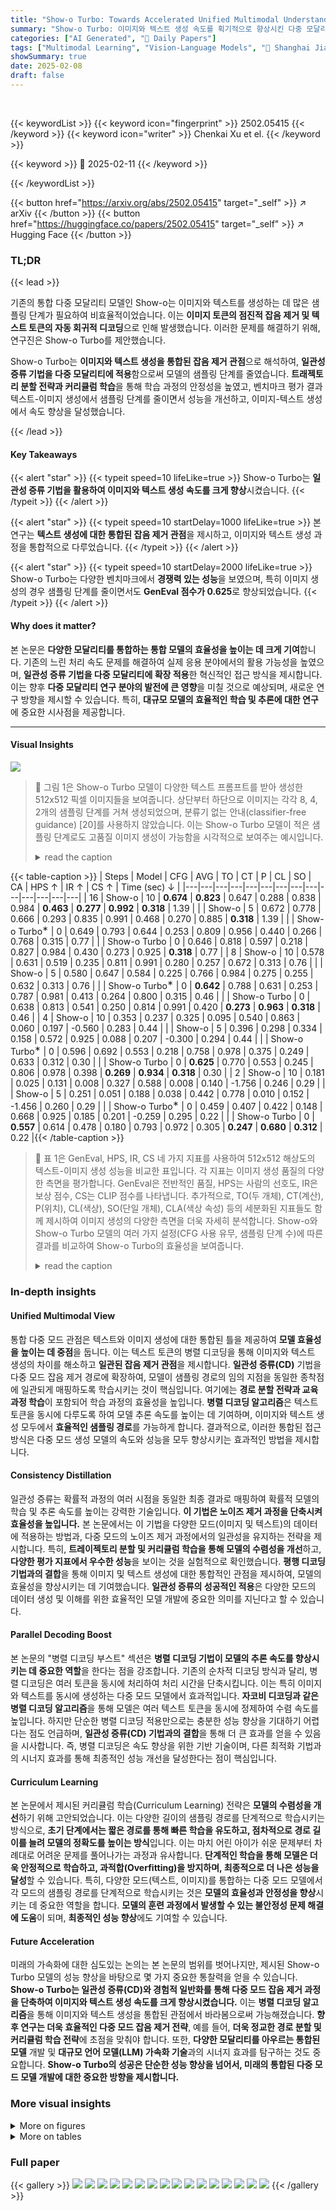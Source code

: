 ```yaml
---
title: "Show-o Turbo: Towards Accelerated Unified Multimodal Understanding and Generation"
summary: "Show-o Turbo: 이미지와 텍스트 생성 속도를 획기적으로 향상시킨 다중 모달리티 모델"
categories: ["AI Generated", "🤗 Daily Papers"]
tags: ["Multimodal Learning", "Vision-Language Models", "🏢 Shanghai Jiao Tong University",]
showSummary: true
date: 2025-02-08
draft: false
---
```


<br>

{{< keywordList >}}
{{< keyword icon="fingerprint" >}} 2502.05415 {{< /keyword >}}
{{< keyword icon="writer" >}} Chenkai Xu et el. {{< /keyword >}}
 
{{< keyword >}} 🤗 2025-02-11 {{< /keyword >}}
 
{{< /keywordList >}}

{{< button href="https://arxiv.org/abs/2502.05415" target="_self" >}}
↗ arXiv
{{< /button >}}
{{< button href="https://huggingface.co/papers/2502.05415" target="_self" >}}
↗ Hugging Face
{{< /button >}}




### TL;DR


{{< lead >}}

기존의 통합 다중 모달리티 모델인 Show-o는 이미지와 텍스트를 생성하는 데 많은 샘플링 단계가 필요하여 비효율적이었습니다. 이는 **이미지 토큰의 점진적 잡음 제거 및 텍스트 토큰의 자동 회귀적 디코딩**으로 인해 발생했습니다. 이러한 문제를 해결하기 위해, 연구진은 Show-o Turbo를 제안했습니다.

Show-o Turbo는 **이미지와 텍스트 생성을 통합된 잡음 제거 관점**으로 해석하여, **일관성 증류 기법을 다중 모달리티에 적용**함으로써 모델의 샘플링 단계를 줄였습니다.  **트래젝토리 분할 전략과 커리큘럼 학습**을 통해 학습 과정의 안정성을 높였고, 벤치마크 평가 결과 텍스트-이미지 생성에서 샘플링 단계를 줄이면서 성능을 개선하고, 이미지-텍스트 생성에서 속도 향상을 달성했습니다.

{{< /lead >}}


#### Key Takeaways

{{< alert "star" >}}
{{< typeit speed=10 lifeLike=true >}} Show-o Turbo는 **일관성 증류 기법을 활용하여 이미지와 텍스트 생성 속도를 크게 향상**시켰습니다. {{< /typeit >}}
{{< /alert >}}

{{< alert "star" >}}
{{< typeit speed=10 startDelay=1000 lifeLike=true >}} 본 연구는 **텍스트 생성에 대한 통합된 잡음 제거 관점**을 제시하고, 이미지와 텍스트 생성 과정을 통합적으로 다루었습니다. {{< /typeit >}}
{{< /alert >}}

{{< alert "star" >}}
{{< typeit speed=10 startDelay=2000 lifeLike=true >}} Show-o Turbo는 다양한 벤치마크에서 **경쟁력 있는 성능**을 보였으며, 특히 이미지 생성의 경우 샘플링 단계를 줄이면서도 **GenEval 점수가 0.625**로 향상되었습니다. {{< /typeit >}}
{{< /alert >}}

#### Why does it matter?
본 논문은 **다양한 모달리티를 통합하는 통합 모델의 효율성을 높이는 데 크게 기여**합니다. 기존의 느린 처리 속도 문제를 해결하여 실제 응용 분야에서의 활용 가능성을 높였으며, **일관성 증류 기법을 다중 모달리티에 확장 적용**한 혁신적인 접근 방식을 제시합니다. 이는 향후 **다중 모달리티 연구 분야의 발전에 큰 영향**을 미칠 것으로 예상되며, 새로운 연구 방향을 제시할 수 있습니다.  특히, **대규모 모델의 효율적인 학습 및 추론에 대한 연구**에 중요한 시사점을 제공합니다.

------
#### Visual Insights



![](https://arxiv.org/html/2502.05415/x1.png)

> 🔼 그림 1은 Show-o Turbo 모델이 다양한 텍스트 프롬프트를 받아 생성한 512x512 픽셀 이미지들을 보여줍니다.  상단부터 하단으로 이미지는 각각 8, 4, 2개의 샘플링 단계를 거쳐 생성되었으며, 분류기 없는 안내(classifier-free guidance) [20]를 사용하지 않았습니다. 이는 Show-o Turbo 모델이 적은 샘플링 단계로도 고품질 이미지 생성이 가능함을 시각적으로 보여주는 예시입니다.
> <details>
> <summary>read the caption</summary>
> Figure 1: 512 ×\times× 512 images generated by Show-o Turbo given various text prompts. From top to bottom, the images are generated by Show-o Turbo in 8, 4, and 2 sampling steps without reliance on classifier-free guidance [20].
> </details>





{{< table-caption >}}
| Steps | Model | CFG | AVG | TO | CT | P | CL | SO | CA | HPS ↑ | IR ↑ | CS ↑ | Time (sec) ↓ |
|---|---|---|---|---|---|---|---|---|---|---|---|---|---| 
| 16 | Show-o | 10 | **0.674** | **0.823** | 0.647 | 0.288 | 0.838 | 0.984 | **0.463** | **0.277** | **0.992** | **0.318** | 1.39 |
|  | Show-o | 5 | 0.672 | 0.778 | 0.666 | 0.293 | 0.835 | 0.991 | 0.468 | 0.270 | 0.885 | **0.318** | 1.39 |
|  | Show-o Turbo<sup>∗</sup> | 0 | 0.649 | 0.793 | 0.644 | 0.253 | 0.809 | 0.956 | 0.440 | 0.266 | 0.768 | 0.315 | 0.77 |
|  | Show-o Turbo | 0 | 0.646 | 0.818 | 0.597 | 0.218 | 0.827 | 0.984 | 0.430 | 0.273 | 0.925 | **0.318** | 0.77 |
| 8 | Show-o | 10 | 0.578 | 0.631 | 0.519 | 0.235 | 0.811 | 0.991 | 0.280 | 0.257 | 0.672 | 0.313 | 0.76 |
|  | Show-o | 5 | 0.580 | 0.647 | 0.584 | 0.225 | 0.766 | 0.984 | 0.275 | 0.255 | 0.632 | 0.313 | 0.76 |
|  | Show-o Turbo<sup>∗</sup> | 0 | **0.642** | 0.788 | 0.631 | 0.253 | 0.787 | 0.981 | 0.413 | 0.264 | 0.800 | 0.315 | 0.46 |
|  | Show-o Turbo | 0 | 0.638 | 0.813 | 0.541 | 0.250 | 0.814 | 0.991 | 0.420 | **0.273** | **0.963** | **0.318** | 0.46 |
| 4 | Show-o | 10 | 0.353 | 0.237 | 0.325 | 0.095 | 0.540 | 0.863 | 0.060 | 0.197 | -0.560 | 0.283 | 0.44 |
|  | Show-o | 5 | 0.396 | 0.298 | 0.334 | 0.158 | 0.572 | 0.925 | 0.088 | 0.207 | -0.300 | 0.294 | 0.44 |
|  | Show-o Turbo<sup>∗</sup> | 0 | 0.596 | 0.692 | 0.553 | 0.218 | 0.758 | 0.978 | 0.375 | 0.249 | 0.633 | 0.312 | 0.30 |
|  | Show-o Turbo | 0 | **0.625** | 0.770 | 0.553 | 0.245 | 0.806 | 0.978 | 0.398 | **0.269** | **0.934** | **0.318** | 0.30 |
| 2 | Show-o | 10 | 0.181 | 0.025 | 0.131 | 0.008 | 0.327 | 0.588 | 0.008 | 0.140 | -1.756 | 0.246 | 0.29 |
|  | Show-o | 5 | 0.251 | 0.051 | 0.188 | 0.038 | 0.442 | 0.778 | 0.010 | 0.152 | -1.456 | 0.260 | 0.29 |
|  | Show-o Turbo<sup>∗</sup> | 0 | 0.459 | 0.407 | 0.422 | 0.148 | 0.668 | 0.925 | 0.185 | 0.201 | -0.259 | 0.295 | 0.22 |
|  | Show-o Turbo | 0 | **0.557** | 0.614 | 0.478 | 0.180 | 0.793 | 0.972 | 0.305 | **0.247** | **0.680** | **0.312** | 0.22 |{{< /table-caption >}}

> 🔼 표 1은 GenEval, HPS, IR, CS 네 가지 지표를 사용하여 512x512 해상도의 텍스트-이미지 생성 성능을 비교한 표입니다.  각 지표는 이미지 생성 품질의 다양한 측면을 평가합니다. GenEval은 전반적인 품질, HPS는 사람의 선호도, IR은 보상 점수, CS는 CLIP 점수를 나타냅니다.  추가적으로, TO(두 개체), CT(계산), P(위치), CL(색상), SO(단일 개체), CLA(색상 속성) 등의 세분화된 지표들도 함께 제시하여 이미지 생성의 다양한 측면을 더욱 자세히 분석합니다. Show-o와 Show-o Turbo 모델의 여러 가지 설정(CFG 사용 유무, 샘플링 단계 수)에 따른 결과를 비교하여 Show-o Turbo의 효율성을 보여줍니다.
> <details>
> <summary>read the caption</summary>
> Table 1: Comparison of 512 ×\times× 512 T2I performance on GenEval, HPS, IR, and CS. AVG: average, TO: Two Object, CT: Counting, P: Position, CL: colors, SO: Single Object, CLA: Color Attr.
> </details>





### In-depth insights


#### Unified Multimodal View
통합 다중 모드 관점은 텍스트와 이미지 생성에 대한 통합된 틀을 제공하여 **모델 효율성을 높이는 데 중점**을 둡니다. 이는 텍스트 토큰의 병렬 디코딩을 통해 이미지와 텍스트 생성의 차이를 해소하고 **일관된 잡음 제거 관점**을 제시합니다.  **일관성 증류(CD)** 기법을 다중 모드 잡음 제거 경로에 확장하여, 모델이 샘플링 경로의 임의 지점을 동일한 종착점에 일관되게 매핑하도록 학습시키는 것이 핵심입니다.  여기에는 **경로 분할 전략과 교육 과정 학습**이 포함되어 학습 과정의 효율성을 높입니다.  **병렬 디코딩 알고리즘**은 텍스트 토큰을 동시에 다루도록 하여 모델 추론 속도를 높이는 데 기여하며, 이미지와 텍스트 생성 모두에서 **효율적인 샘플링 경로**를 가능하게 합니다.  결과적으로, 이러한 통합된 접근 방식은 다중 모드 생성 모델의 속도와 성능을 모두 향상시키는 효과적인 방법을 제시합니다.

#### Consistency Distillation
일관성 증류는 확률적 과정의 여러 시점을 동일한 최종 결과로 매핑하여 확률적 모델의 학습 및 추론 속도를 높이는 강력한 기술입니다. **이 기법은 노이즈 제거 과정을 단축시켜 효율성을 높입니다.**  본 논문에서는 이 기법을 다양한 모드(이미지 및 텍스트)의 데이터에 적용하는 방법과, 다중 모드의 노이즈 제거 과정에서의 일관성을 유지하는 전략을 제시합니다. 특히, **트레이젝토리 분할 및 커리큘럼 학습을 통해 모델의 수렴성을 개선**하고, **다양한 평가 지표에서 우수한 성능**을 보이는 것을 실험적으로 확인했습니다.  **평행 디코딩 기법과의 결합**을 통해 이미지 및 텍스트 생성에 대한 통합적인 관점을 제시하여, 모델의 효율성을 향상시키는 데 기여했습니다.  **일관성 증류의 성공적인 적용**은 다양한 모드의 데이터 생성 및 이해를 위한 효율적인 모델 개발에 중요한 의미를 지닌다고 할 수 있습니다.

#### Parallel Decoding Boost
본 논문의 "병렬 디코딩 부스트" 섹션은 **병렬 디코딩 기법이 모델의 추론 속도를 향상시키는 데 중요한 역할**을 한다는 점을 강조합니다.  기존의 순차적 디코딩 방식과 달리, 병렬 디코딩은 여러 토큰을 동시에 처리하여 처리 시간을 단축시킵니다. 이는 특히 이미지와 텍스트를 동시에 생성하는 다중 모드 모델에서 효과적입니다.  **자코비 디코딩과 같은 병렬 디코딩 알고리즘**을 통해 모델은 여러 텍스트 토큰을 동시에 정제하여 수렴 속도를 높입니다.  하지만 단순한 병렬 디코딩 적용만으로는 충분한 성능 향상을 기대하기 어렵다는 점도 언급하며, **일관성 증류(CD) 기법과의 결합**을 통해 더 큰 효과를 얻을 수 있음을 시사합니다.  즉, 병렬 디코딩은 속도 향상을 위한 기반 기술이며, 다른 최적화 기법과의 시너지 효과를 통해 최종적인 성능 개선을 달성한다는 점이 핵심입니다.

#### Curriculum Learning
본 논문에서 제시된 커리큘럼 학습(Curriculum Learning) 전략은 **모델의 수렴성을 개선**하기 위해 고안되었습니다.  이는 다양한 길이의 샘플링 경로를 단계적으로 학습시키는 방식으로, **초기 단계에서는 짧은 경로를 통해 빠른 학습을 유도하고, 점차적으로 경로 길이를 늘려 모델의 정확도를 높이는 방식**입니다. 이는 마치 어린 아이가 쉬운 문제부터 차례대로 어려운 문제를 풀어나가는 과정과 유사합니다. **단계적인 학습을 통해 모델은 더욱 안정적으로 학습하고, 과적합(Overfitting)을 방지하며, 최종적으로 더 나은 성능을 달성**할 수 있습니다. 특히, 다양한 모드(텍스트, 이미지)를 통합하는 다중 모드 모델에서 각 모드의 샘플링 경로를 단계적으로 학습시키는 것은 **모델의 효율성과 안정성을 향상**시키는 데 중요한 역할을 합니다.  **모델의 훈련 과정에서 발생할 수 있는 불안정성 문제 해결에 도움**이 되며, **최종적인 성능 향상**에도 기여할 수 있습니다.

#### Future Acceleration
미래의 가속화에 대한 심도있는 논의는 본 논문의 범위를 벗어나지만, 제시된 Show-o Turbo 모델의 성능 향상을 바탕으로 몇 가지 중요한 통찰력을 얻을 수 있습니다. **Show-o Turbo는 일관성 증류(CD)와 경험적 일반화를 통해 다중 모드 잡음 제거 과정을 단축하여 이미지와 텍스트 생성 속도를 크게 향상시켰습니다.** 이는 **병렬 디코딩 알고리즘**을 통해 이미지와 텍스트 생성을 통합된 관점에서 바라봄으로써 가능해졌습니다.  **향후 연구는 더욱 효율적인 다중 모드 잡음 제거 전략**, 예를 들어, **더욱 정교한 경로 분할 및 커리큘럼 학습 전략**에 초점을 맞춰야 합니다.  또한, **다양한 모달리티를 아우르는 통합된 모델** 개발 및 **대규모 언어 모델(LLM) 가속화 기술**과의 시너지 효과를 탐구하는 것도 중요합니다.  **Show-o Turbo의 성공은 단순한 성능 향상을 넘어서, 미래의 통합된 다중 모드 모델 개발에 대한 중요한 방향을 제시합니다.**


### More visual insights

<details>
<summary>More on figures
</summary>


![](https://arxiv.org/html/2502.05415/x2.png)

> 🔼 그림 2는 Show-o 모델에서 텍스트와 이미지 토큰의 샘플링 경로를 보여줍니다.  두 경로 모두 잡음 제거 패턴을 보이며, 특히 텍스트 생성 경로는 Jacobi Decoding [47]을 통해 생성됩니다. 검은색 선은 다중 모드 경로의 통합된 추상화를 나타내고, 빨간색 선은 Show-o Turbo의 목표, 즉 샘플링 경로의 임의 지점을 최종 지점에 매핑하는 것을 보여줍니다.  설명의 간결성을 위해 경로 분할 전략은 생략되었습니다.  Show-o Turbo는 다중 모드 샘플링 경로의 효율성을 높이기 위해 임의의 중간점을 최종 결과와 일치시키는 것을 목표로 합니다. 이 그림은 Show-o와 Show-o Turbo의 작동 방식을 비교하여 이해하는 데 도움이 됩니다.
> <details>
> <summary>read the caption</summary>
> Figure 2: Illustration of the sampling trajectories of text and image tokens in Show-o. As shown, they both display a denoising pattern. In particular, the trajectory of text generation is yielded by Jacobi Decoding [47]. The black line denotes the unified abstraction of the multimodal trajectory, and the red lines illustrate the objective of our Show-o Turbo—to map an arbitrary point on the sampling trajectory to the endpoint. Note that we omit the trajectory segmentation strategy here for brevity.
> </details>



![](https://arxiv.org/html/2502.05415/x3.png)

> 🔼 그림 3은 Show-o Turbo의 MMU(다중 모드 이해) 작업에서 텍스트 샘플링 경로를 보여줍니다. 기존의 방법과 달리 Show-o Turbo는 한 번의 반복에서 여러 개의 연속 토큰을 예측하고 이후 토큰을 정확하게 추측하여 가속화를 달성합니다. 이 그림은 Show-o Turbo가 효율적으로 여러 토큰을 동시에 처리하여 샘플링 속도를 높이는 과정을 시각적으로 보여줍니다.
> <details>
> <summary>read the caption</summary>
> Figure 3:  The text sampling trajectory of Show-o Turbo in MMU cases. Show-o Turbo realizes acceleration by predicting multiple successive tokens in one iteration and correctly guessing the later tokens.
> </details>



![](https://arxiv.org/html/2502.05415/x6.png)

> 🔼 그림 4는 텍스트-이미지 생성(T2I) 작업에서 Show-o와 Show-o Turbo의 512 해상도 성능을 비교한 것입니다. Show-o는 2단계 샘플링에서 실패하는 반면, Show-o Turbo는 양호한 성능을 유지합니다. 이 그림은 Show-o Turbo가 기존 Show-o 모델보다 샘플링 단계를 줄이면서도 이미지 생성 품질을 유지하는 향상된 효율성을 보여줍니다.
> <details>
> <summary>read the caption</summary>
> Figure 4: Comparison between Show-o and Show-o Turbo on 512 resolution in T2I generation. The former crashes in two-step sampling, while the latter maintains good performance.
> </details>



</details>




<details>
<summary>More on tables
</summary>


{{< table-caption >}}
| Method | Decoding | Speed (tokens/s) ↑ | POPE ↑ | MME ↑ | MMMU ↑ | Flickr30K ↑ | NoCaps ↑ |
|---|---|---|---|---|---|---|---| 
| Show-o | AR | 40.3 | **83.2** | **1042.5** | 24.6 | **26.6** | **38.9** |
|  | Jacobi | 36.9 | **83.2** | **1042.5** | 24.6 | **26.6** | **38.9** |
| Show-o Turbo* | Jacobi | 49.93 | 81.8 | 1003.6 | 25.4 | 20.3 | 29.6 |
| Show-o Turbo | Jacobi | **61.1** | 78.4 | 865.8 | **26.3** | 20.4 | 30.3 |{{< /table-caption >}}
> 🔼 표 2는 다양한 벤치마크에서 512x512 해상도의 다중 모드 이해(MMU) 성능 비교를 보여줍니다. Flickr30K와 NoCaps는 이미지 설명 능력을 평가하고, POPE, MME, MMMU는 질문 응답 능력을 평가합니다. 즉, 이 표는 Show-o Turbo를 포함한 여러 모델이 이미지 캡션 생성 및 질문 응답 과제에서 얼마나 잘 수행되는지 보여주는 종합적인 성능 비교 결과를 담고 있습니다.
> <details>
> <summary>read the caption</summary>
> Table 2: Comparison of 512 ×\times× 512 MMU performance on multiple benchmarks. Note that Flickr30K and NoCaps evaluate the ability of image description, and POPE, MME, and MMMU measure question-answering ability.
> </details>

{{< table-caption >}}
| Show-o (CFG=10) | Show-o Turbo |
|---|---| 
| <img src="https://arxiv.org/html/2502.05415/extracted/6183602/showo512-2/o16/test_lmcm_x_photo_0.png" width="598" height="598"> <br> **16 Steps** |  |
| <img src="https://arxiv.org/html/2502.05415/extracted/6183602/showo512-2/o8/test_lmcm_x_photo_0.png" width="598" height="598"> <br> **8 Steps** |  |
| <img src="https://arxiv.org/html/2502.05415/extracted/6183602/showo512-2/o4/test_lmcm_x_photo_0.png" width="598" height="598"> <br> **4 Steps** |  |
| <img src="https://arxiv.org/html/2502.05415/extracted/6183602/showo512-2/o2/test_lmcm_x_photo_0.png" width="598" height="598"> <br> **2 Steps** |  |
| <img src="https://arxiv.org/html/2502.05415/extracted/6183602/showo512-2/t16/test_lmcm_x_photo_0.png" width="598" height="598"> <br> **16 Steps** |  |
| <img src="https://arxiv.org/html/2502.05415/extracted/6183602/showo512-2/t8/test_lmcm_x_photo_0.png" width="598" height="598"> <br> **8 Steps** |  |
| <img src="https://arxiv.org/html/2502.05415/extracted/6183602/showo512-2/t4/test_lmcm_x_photo_0.png" width="598" height="598"> <br> **4 Steps** |  |
| <img src="https://arxiv.org/html/2502.05415/extracted/6183602/showo512-2/t2/test_lmcm_x_photo_0.png" width="598" height="598"> <br> **2 Steps** |  |
| *A cybernetic owl perched on a neon-lit branch, its mechanical feathers reflecting holographic patterns…* |  |
| <img src="https://arxiv.org/html/2502.05415/extracted/6183602/showo512-2/o16/test_lmcm_x_photo_1.png" width="598" height="598"> |  |
| <img src="https://arxiv.org/html/2502.05415/extracted/6183602/showo512-2/o8/test_lmcm_x_photo_1.png" width="598" height="598"> |  |
| <img src="https://arxiv.org/html/2502.05415/extracted/6183602/showo512-2/o4/test_lmcm_x_photo_1.png" width="598" height="598"> |  |
| <img src="https://arxiv.org/html/2502.05415/extracted/6183602/showo512-2/o2/test_lmcm_x_photo_1.png" width="598" height="598"> |  |
| <img src="https://arxiv.org/html/2502.05415/extracted/6183602/showo512-2/t16/test_lmcm_x_photo_1.png" width="598" height="598"> |  |
| <img src="https://arxiv.org/html/2502.05415/extracted/6183602/showo512-2/t8/test_lmcm_x_photo_1.png" width="598" height="598"> |  |
| <img src="https://arxiv.org/html/2502.05415/extracted/6183602/showo512-2/t4/test_lmcm_x_photo_1.png" width="598" height="598"> |  |
| <img src="https://arxiv.org/html/2502.05415/extracted/6183602/showo512-2/t2/test_lmcm_x_photo_1.png" width="598" height="598"> |  |
| *A modern electric guitar with a flame maple top, its wood grain catching studio lights…* |  |
| <img src="https://arxiv.org/html/2502.05415/extracted/6183602/showo512-2/o16/test_lmcm_x_photo_3.png" width="598" height="598"> |  |
| <img src="https://arxiv.org/html/2502.05415/extracted/6183602/showo512-2/o8/test_lmcm_x_photo_3.png" width="598" height="598"> |  |
| <img src="https://arxiv.org/html/2502.05415/extracted/6183602/showo512-2/o4/test_lmcm_x_photo_3.png" width="598" height="598"> |  |
| <img src="https://arxiv.org/html/2502.05415/extracted/6183602/showo512-2/o2/test_lmcm_x_photo_3.png" width="598" height="598"> |  |
| <img src="https://arxiv.org/html/2502.05415/extracted/6183602/showo512-2/t16/test_lmcm_x_photo_3.png" width="598" height="598"> |  |
| <img src="https://arxiv.org/html/2502.05415/extracted/6183602/showo512-2/t8/test_lmcm_x_photo_3.png" width="598" height="598"> |  |
| <img src="https://arxiv.org/html/2502.05415/extracted/6183602/showo512-2/t4/test_lmcm_x_photo_3.png" width="598" height="598"> |  |
| <img src="https://arxiv.org/html/2502.05415/extracted/6183602/showo512-2/t2/test_lmcm_x_photo_3.png" width="598" height="598"> |  |
| *A small succulent plant in a ceramic pot, its leaves forming a perfect geometric pattern…* |  |
| <img src="https://arxiv.org/html/2502.05415/extracted/6183602/showo512-2/o16/test_lmcm_x_photo_5.png" width="598" height="598"> |  |
| <img src="https://arxiv.org/html/2502.05415/extracted/6183602/showo512-2/o8/test_lmcm_x_photo_5.png" width="598" height="598"> |  |
| <img src="https://arxiv.org/html/2502.05415/extracted/6183602/showo512-2/o4/test_lmcm_x_photo_5.png" width="598" height="598"> |  |
| <img src="https://arxiv.org/html/2502.05415/extracted/6183602/showo512-2/o2/test_lmcm_x_photo_5.png" width="598" height="598"> |  |
| <img src="https://arxiv.org/html/2502.05415/extracted/6183602/showo512-2/t16/test_lmcm_x_photo_5.png" width="598" height="598"> |  |
| <img src="https://arxiv.org/html/2502.05415/extracted/6183602/showo512-2/t8/test_lmcm_x_photo_5.png" width="598" height="598"> |  |
| <img src="https://arxiv.org/html/2502.05415/extracted/6183602/showo512-2/t4/test_lmcm_x_photo_5.png" width="598" height="598"> |  |
| <img src="https://arxiv.org/html/2502.05415/extracted/6183602/showo512-2/t2/test_lmcm_x_photo_5.png" width="598" height="598"> |  |
| *A traditional wooden chess piece on a marble board, its polished surface reflecting soft light…* |  |
| <img src="https://arxiv.org/html/2502.05415/extracted/6183602/showo512-2/o16/test_lmcm_x_photo_10.png" width="598" height="598"> |  |
| <img src="https://arxiv.org/html/2502.05415/extracted/6183602/showo512-2/o8/test_lmcm_x_photo_10.png" width="598" height="598"> |  |
| <img src="https://arxiv.org/html/2502.05415/extracted/6183602/showo512-2/o4/test_lmcm_x_photo_10.png" width="598" height="598"> |  |
| <img src="https://arxiv.org/html/2502.05415/extracted/6183602/showo512-2/o2/test_lmcm_x_photo_10.png" width="598" height="598"> |  |
| <img src="https://arxiv.org/html/2502.05415/extracted/6183602/showo512-2/t16/test_lmcm_x_photo_10.png" width="598" height="598"> |  |
| <img src="https://arxiv.org/html/2502.05415/extracted/6183602/showo512-2/t8/test_lmcm_x_photo_10.png" width="598" height="598"> |  |
| <img src="https://arxiv.org/html/2502.05415/extracted/6183602/showo512-2/t4/test_lmcm_x_photo_10.png" width="598" height="598"> |  |
| <img src="https://arxiv.org/html/2502.05415/extracted/6183602/showo512-2/t2/test_lmcm_x_photo_10.png" width="598" height="598"> |  |
| *A detailed macro shot of a dragonfly perched on a thin blade of grass, its wings iridescent in the sunlight…* |  |
| <img src="https://arxiv.org/html/2502.05415/extracted/6183602/showo512-2/o16/test_lmcm_x_photo_14.png" width="598" height="598"> |  |
| <img src="https://arxiv.org/html/2502.05415/extracted/6183602/showo512-2/o8/test_lmcm_x_photo_14.png" width="598" height="598"> |  |
| <img src="https://arxiv.org/html/2502.05415/extracted/6183602/showo512-2/o4/test_lmcm_x_photo_14.png" width="598" height="598"> |  |
| <img src="https://arxiv.org/html/2502.05415/extracted/6183602/showo512-2/o2/test_lmcm_x_photo_14.png" width="598" height="598"> |  |
| <img src="https://arxiv.org/html/2502.05415/extracted/6183602/showo512-2/t16/test_lmcm_x_photo_14.png" width="598" height="598"> |  |
| <img src="https://arxiv.org/html/2502.05415/extracted/6183602/showo512-2/t8/test_lmcm_x_photo_14.png" width="598" height="598"> |  |
| <img src="https://arxiv.org/html/2502.05415/extracted/6183602/showo512-2/t4/test_lmcm_x_photo_14.png" width="598" height="598"> |  |
| <img src="https://arxiv.org/html/2502.05415/extracted/6183602/showo512-2/t2/test_lmcm_x_photo_14.png" width="598" height="598"> |  |
| *A single, colorful autumn leaf floating on the surface of a calm pond…* |  |{{< /table-caption >}}
> 🔼 표 3은 256 해상도에서 다양한 요소에 대한 추가 연구 결과를 보여줍니다.  이 표는 자코비 디코딩을 사용하여 16개의 토큰을 디코딩하는 데 필요한 반복 횟수(#IT)를 포함하여 Show-o Turbo 모델의 성능에 영향을 미치는 요소들을 분석합니다.  구체적인 내용은 본문을 참조하십시오.  분석된 요소는 세그먼트 수, 전체 매개변수 조정 대비 LORA(Low-Rank Adaptation), 그리고 정규화 항의 유무 및 강도입니다. 각 요소 변경에 따른 성능 변화(POPE, MME, IR, CS)를 통해 Show-o Turbo 모델의 최적화 방향을 제시합니다.
> <details>
> <summary>read the caption</summary>
> Table 3: Ablation studies regarding various aspects on 256 resolution. #IT represents the number of iterations required by Jacobi decoding to decode 16 tokens. Refer to the text for more details.
> </details>

{{< table-caption >}}
| Settings | #IT ↓ | POPE ↑ | MME ↑ | IR ↑ | CS ↑ |
|---|---|---|---|---|---| 
| **Number of Segments** |  |  |  |  |  |
| 4 Segments | **10.57** | 72.6 | **803.4** | **0.586** | **0.307** |
| 2 Segments | 12.48 | 69.8 | 595.8 | 0.500 | 0.306 |
| 1 Segment | 11.71 | **74.1** | 675.3 | 0.270 | 0.304 |
| **Full-parameter Tuning vs. LoRA** |  |  |  |  |  |
| Full-parameter | **10.57** | 72.6 | 803.4 | **0.586** | **0.307** |
| LoRA | 13.14 | **78.1** | **881.2** | 0.472 | 0.304 |
| **Regularization** |  |  |  |  |  |
| β=0, γ=0 | **2.85** | 0.0 | 4.91 | -2.278 | 0.184 |
| β=10, γ=50 | 12.71 | **74.8** | 798.4 | 0.483 | **0.307** |
| β=20, γ=100 | 10.57 | 72.6 | **803.4** | **0.586** | **0.307** |{{< /table-caption >}}
> 🔼 표 4는 256 해상도에서 샘플링 전략을 비교한 결과를 보여줍니다.  기존의 다항 분포 샘플링과 비교했을 때, Show-o Turbo의 경우 top-k 샘플링이 유익한 반면, 원본 Show-o 모델에서는 그 효과가 미미함을 보여줍니다.  즉, Show-o Turbo는 top-k 샘플링 전략을 사용함으로써 성능 향상을 얻지만, 원본 Show-o 모델은 top-k 샘플링의 효과를 크게 보지 못한다는 것을 의미합니다.
> <details>
> <summary>read the caption</summary>
> Table 4: Comparison on sampling strategy on 256 resolution. Top-k sampling is beneficial to Show-o Turbo compared to regular multinomial samples, but the benefits for the original Show-o are minor.
> </details>

{{< table-caption >}}
| Model | Steps | Top-k | HPS ↑ | IR ↑ | CS ↑ |
|---|---|---|---|---|---| 
| Show-o Turbo | 4 | - | 0.245 | 0.621 | 0.306 |
|  | 4 | 200 | **0.252** | **0.706** | **0.309** |
|  | 2 | - | 0.216 | 0.027 | 0.291 |
|  | 2 | 10 | **0.240** | **0.529** | **0.306** |
| Show-o | 4 | - | 0.228 | 0.219 | 0.301 |
|  | 4 | 200 | **0.230** | **0.286** | **0.302** |
|  | 2 | - | **0.169** | **-1.257** | **0.254** |
|  | 2 | 10 | 0.168 | -1.263 | **0.254** |{{< /table-caption >}}
> 🔼 표 5는 256 해상도에서 다양한 CFG(Classifier-Free Guidance) 값을 사용했을 때 Show-o 모델과 Show-o Turbo 모델의 성능을 보여줍니다.  CFG는 이미지 생성 과정에서 추가적인 제약 조건을 부여하는 기법이며, 적절한 CFG 값을 사용하면 Show-o와 Show-o Turbo 모델 모두의 성능 향상을 기대할 수 있습니다. 이 표는 다양한 CFG 값을 적용했을 때 각 모델의 성능 지표(HPS, IR, CS) 변화를 정량적으로 비교 분석하여, 최적의 CFG 설정을 찾는 데 도움을 줍니다.  즉,  CFG 값을 조절함으로써 이미지 생성 품질을 개선할 수 있음을 보여주는 실험 결과를 제시합니다.
> <details>
> <summary>read the caption</summary>
> Table 5: Results with different CFG on 256 resolution. A proper CFG can enhance the performance of Show-o and Show-o Turbo.
> </details>

{{< table-caption >}}
| Model | Steps | CFG | HPS ↑ | IR ↑ | CS ↑ |
|---|---|---|---|---|---| 
| Show-o | 16 | 0 | 0.174 | -1.097 | 0.272 |
|  |  | 10 | **0.254** | **0.739** | **0.310** |
|  | 8 | 0 | 0.181 | -0.916 | 0.276 |
|  |  | 10 | **0.249** | **0.665** | **0.308** |
|  | 4 | 0 | 0.178 | -0.877 | 0.276 |
|  |  | 10 | **0.228** | **0.219** | **0.301** |
|  | 2 | 0 | 0.159 | -1.661 | 0.234 |
|  |  | 10 | **0.169** | **-1.257** | **0.254** |
| Show-o Turbo | 16 | 0 | **0.258** | 0.752 | **0.310** |
|  |  | 1 | **0.258** | **0.816** | **0.310** |
|  | 8 | 0 | **0.255** | 0.738 | **0.309** |
|  |  | 1 | **0.255** | **0.782** | **0.310** |
|  | 4 | 0 | **0.252** | 0.706 | **0.309** |
|  |  | 1 | **0.252** | **0.731** | **0.309** |
|  | 2 | 0 | **0.240** | **0.529** | **0.306** |
|  |  | 1 | 0.235 | 0.420 | 0.302 |{{< /table-caption >}}
> 🔼 표 6은 256x256 해상도의 이미지 생성 품질을 GenEval, HPS, IR, CS 지표를 사용하여 Show-o와 Show-o Turbo 모델의 성능을 비교한 표입니다. Show-o Turbo*는 첫 번째 학습 단계 이후의 모델을 나타내며, AVG는 평균, TO는 두 개의 개체, CT는 계산, P는 위치, CL은 색상, SO는 단일 개체, CLA는 색상 속성을 의미합니다.  표는 다양한 샘플링 단계(16, 8, 4, 2단계)에서 Show-o와 Show-o Turbo의 성능 차이를 보여주며, Show-o Turbo가 효율적인 이미지 생성을 달성함을 보여줍니다.
> <details>
> <summary>read the caption</summary>
> Table 6: Comparison of 256 ×\times× 256 T2I performance on GenEval, HPS, IR, and CS. Show-o Turbo∗ refers to the model after the first stage of training. AVG: average, TO: Two Object, CT: Counting, P: Position, CL: colors, SO: Single Object, CLA: Color Attr.
> </details>

{{< table-caption >}}
| Steps | Model | CFG | AVG | TO | CT | P | CL | SO | CA | HPS | IR | CS | Time (sec) |
|---|---|---|---|---|---|---|---|---|---|---|---|---|---| 
| 16 | Show-o | 10 | 0.591 | 0.692 | 0.478 | 0.165 | 0.859 | 0.978 | 0.378 | 0.254 | 0.739 | 0.310 | 0.44 |
|  | Show-o | 5 | 0.571 | 0.631 | 0.469 | 0.155 | 0.846 | 0.994 | 0.333 | 0.253 | 0.642 | 0.309 | 0.44 |
|  | Show-o Turbo<sup>∗</sup> | 0 | 0.543 | 0.593 | 0.447 | 0.130 | 0.814 | 0.953 | 0.323 | 0.251 | 0.586 | 0.307 | 0.27 |
|  | Show-o Turbo | 0 | 0.562 | 0.689 | 0.366 | 0.140 | 0.814 | 0.991 | 0.373 | 0.258 | 0.752 | 0.310 | 0.27 |
| 8 | Show-o | 10 | 0.540 | 0.578 | 0.428 | 0.145 | 0.838 | 0.969 | 0.285 | 0.249 | 0.665 | 0.308 | 0.24 |
|  | Show-o | 5 | 0.530 | 0.558 | 0.441 | 0.133 | 0.825 | 0.972 | 0.255 | 0.247 | 0.602 | 0.308 | 0.24 |
|  | Show-o Turbo<sup>∗</sup> | 0 | 0.518 | 0.518 | 0.400 | 0.123 | 0.809 | 0.972 | 0.285 | 0.250 | 0.597 | 0.307 | 0.15 |
|  | Show-o Turbo | 0 | 0.552 | 0.669 | 0.353 | 0.128 | 0.817 | 0.963 | 0.385 | 0.255 | 0.738 | 0.309 | 0.15 |
| 4 | Show-o | 10 | 0.425 | 0.333 | 0.334 | 0.100 | 0.700 | 0.950 | 0.135 | 0.228 | 0.219 | 0.301 | 0.14 |
|  | Show-o | 5 | 0.429 | 0.351 | 0.369 | 0.078 | 0.707 | 0.947 | 0.120 | 0.228 | 0.225 | 0.302 | 0.14 |
|  | Show-o Turbo<sup>∗</sup> | 0 | 0.504 | 0.513 | 0.375 | 0.130 | 0.787 | 0.962 | 0.257 | 0.245 | 0.586 | 0.307 | 0.09 |
|  | Show-o Turbo | 0 | 0.494 | 0.530 | 0.334 | 0.093 | 0.787 | 0.959 | 0.260 | 0.240 | 0.529 | 0.306 | 0.06 |
| 2 | Show-o | 10 | 0.206 | 0.046 | 0.140 | 0.033 | 0.330 | 0.678 | 0.010 | 0.169 | -1.257 | 0.254 | 0.08 |
|  | Show-o | 5 | 0.229 | 0.068 | 0.122 | 0.023 | 0.378 | 0.763 | 0.020 | 0.182 | -0.917 | 0.263 | 0.08 |
|  | Show-o Turbo<sup>∗</sup> | 0 | 0.439 | 0.358 | 0.313 | 0.075 | 0.755 | 0.941 | 0.193 | 0.224 | 0.174 | 0.302 | 0.06 |{{< /table-caption >}}
> 🔼 표 7은 다양한 벤치마크에서 256x256 해상도의 다중 모드 이해(MMU) 성능 비교를 보여줍니다. Flickr30K, NoCaps, TextCaps는 이미지 설명 능력을 평가하고, POPE, MME, MMMU는 질문 응답 능력을 측정합니다.  표는 각 모델의 디코딩 속도(토큰/초)와 Flickr30K, NoCaps, TextCaps의 BLEU 점수, POPE, MME, MMMU의 정확도를 보여줍니다.
> <details>
> <summary>read the caption</summary>
> Table 7: Comparison of 256 ×\times× 256 MMU performance on multiple benchmarks. Note that Flickr30K, NoCaps, and TextCaps evaluate the ability of image description, and POPE, MME, and MMMU measure question-answering ability.
> </details>

</details>




### Full paper

{{< gallery >}}
<img src="paper_images/1.png" class="grid-w50 md:grid-w33 xl:grid-w25" />
<img src="paper_images/2.png" class="grid-w50 md:grid-w33 xl:grid-w25" />
<img src="paper_images/3.png" class="grid-w50 md:grid-w33 xl:grid-w25" />
<img src="paper_images/4.png" class="grid-w50 md:grid-w33 xl:grid-w25" />
<img src="paper_images/5.png" class="grid-w50 md:grid-w33 xl:grid-w25" />
<img src="paper_images/6.png" class="grid-w50 md:grid-w33 xl:grid-w25" />
<img src="paper_images/7.png" class="grid-w50 md:grid-w33 xl:grid-w25" />
<img src="paper_images/8.png" class="grid-w50 md:grid-w33 xl:grid-w25" />
<img src="paper_images/9.png" class="grid-w50 md:grid-w33 xl:grid-w25" />
<img src="paper_images/10.png" class="grid-w50 md:grid-w33 xl:grid-w25" />
<img src="paper_images/11.png" class="grid-w50 md:grid-w33 xl:grid-w25" />
<img src="paper_images/12.png" class="grid-w50 md:grid-w33 xl:grid-w25" />
<img src="paper_images/13.png" class="grid-w50 md:grid-w33 xl:grid-w25" />
<img src="paper_images/14.png" class="grid-w50 md:grid-w33 xl:grid-w25" />
<img src="paper_images/15.png" class="grid-w50 md:grid-w33 xl:grid-w25" />
<img src="paper_images/16.png" class="grid-w50 md:grid-w33 xl:grid-w25" />
{{< /gallery >}}